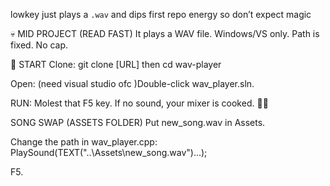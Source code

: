 lowkey just plays a `.wav` and dips
first repo energy so don’t expect magic

💀 MID PROJECT (READ FAST)
It plays a WAV file. Windows/VS only. Path is fixed. No cap.

🚀 START
Clone: git clone [URL] then cd wav-player

Open: (need visual studio ofc )Double-click wav_player.sln.

RUN: Molest that F5 key. If no sound, your mixer is cooked. 🤷‍♂️

SONG SWAP (ASSETS FOLDER)
Put new_song.wav in Assets.

Change the path in wav_player.cpp: PlaySound(TEXT("..\\Assets\\new_song.wav")...);

F5.